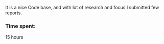 It is a nice Code base, and with lot of research and focus I submitted few reports.

### Time spent:
15 hours